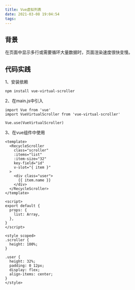 ```yaml
---
title: Vue虚拟列表
date: 2021-03-08 19:04:54
tags:
---
```


## 背景

在页面中显示多行或需要循环大量数据时，页面渲染速度很快变慢。

## 代码实践

1、安装依赖

`npm install vue-virtual-scroller`

2、在main.js中引入

```vue
import Vue from 'vue'
import VueVirtualScroller from 'vue-virtual-scroller'

Vue.use(VueVirtualScroller)
```

3、在vue组件中使用

```vue
<template>
  <RecycleScroller
    class="scroller"
    :items="list"
    :item-size="32"
    key-field="id"
    v-slot="{ item }"
  >
    <div class="user">
      {{ item.name }}
    </div>
  </RecycleScroller>
</template>

<script>
export default {
  props: {
    list: Array,
  },
}
</script>

<style scoped>
.scroller {
  height: 100%;
}

.user {
  height: 32%;
  padding: 0 12px;
  display: flex;
  align-items: center;
}
</style>
```

